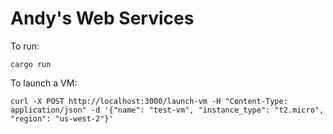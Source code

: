 # Andy's Web Services

To run:

```
cargo run
```

To launch a VM:

```
curl -X POST http://localhost:3000/launch-vm -H "Content-Type: application/json" -d '{"name": "test-vm", "instance_type": "t2.micro", "region": "us-west-2"}'
```
